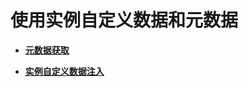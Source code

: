 # 使用实例自定义数据和元数据<a name="ecs_03_0165"></a>

-   **[元数据获取](元数据获取.md)**  

-   **[实例自定义数据注入](实例自定义数据注入.md)**  

